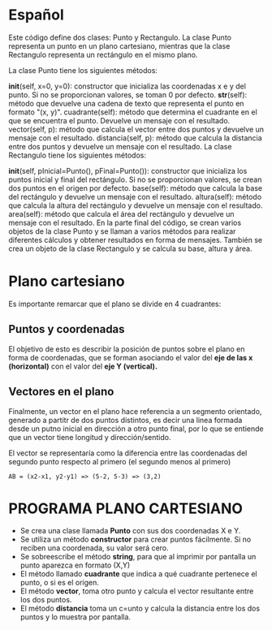 # Español
Este código define dos clases: Punto y Rectangulo. La clase Punto representa un punto en un plano cartesiano, mientras que la clase Rectangulo representa un rectángulo en el mismo plano.

La clase Punto tiene los siguientes métodos:

__init__(self, x=0, y=0): constructor que inicializa las coordenadas x e y del punto. Si no se proporcionan valores, se toman 0 por defecto.
__str__(self): método que devuelve una cadena de texto que representa el punto en formato "(x, y)".
cuadrante(self): método que determina el cuadrante en el que se encuentra el punto. Devuelve un mensaje con el resultado.
vector(self, p): método que calcula el vector entre dos puntos y devuelve un mensaje con el resultado.
distancia(self, p): método que calcula la distancia entre dos puntos y devuelve un mensaje con el resultado.
La clase Rectangulo tiene los siguientes métodos:

__init__(self, pInicial=Punto(), pFinal=Punto()): constructor que inicializa los puntos inicial y final del rectángulo. Si no se proporcionan valores, se crean dos puntos en el origen por defecto.
base(self): método que calcula la base del rectángulo y devuelve un mensaje con el resultado.
altura(self): método que calcula la altura del rectángulo y devuelve un mensaje con el resultado.
area(self): método que calcula el área del rectángulo y devuelve un mensaje con el resultado.
En la parte final del código, se crean varios objetos de la clase Punto y se llaman a varios métodos para realizar diferentes cálculos y obtener resultados en forma de mensajes. También se crea un objeto de la clase Rectangulo y se calcula su base, altura y área.




# Plano cartesiano

Es importante remarcar que el plano se divide en 4 cuadrantes:


## Puntos y coordenadas
El objetivo de esto es describir la posición de puntos sobre el plano en forma de coordenadas, que se forman asociando el valor del **eje de las x (horizontal)** con el valor del **eje Y (vertical).**

## Vectores en el plano
Finalmente, un vector en el plano hace referencia a un segmento orientado, generado a partitr de dos puntos distintos, es decir una linea formada desde un putno inicial en dirección a otro punto final,  por lo que se entiende que un vector tiene longitud y dirección/sentido.


El vector se representaría como la diferencia entre las coordenadas del segundo punto respecto al primero (el segundo menos al primero)

```
AB = (x2-x1, y2-y1) => (5-2, 5-3) => (3,2)
```

# PROGRAMA PLANO CARTESIANO
* Se crea una clase llamada **Punto** con sus dos coordenadas X e Y.
* Se utiliza un método **constructor** para crear puntos fácilmente. Si no reciben una coordenada, su valor será cero.
* Se sobreescribe el método **string**, para que al imprimir por pantalla un punto aparezca en formato (X,Y)
* El método llamado **cuadrante** que indica a qué  cuadrante pertenece el punto, o si es el origen.
* El método **vector**, toma otro punto y calcula el vector resultante entre los dos puntos.
* El método **distancia** toma un c=unto y calcula la distancia entre los dos puntos y lo muestra por pantalla.


